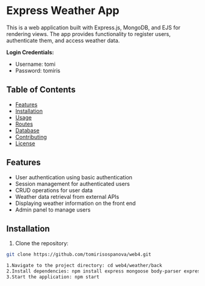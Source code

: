 # Express Weather App

This is a web application built with Express.js, MongoDB, and EJS for rendering views. The app provides functionality to register users, authenticate them, and access weather data.

**Login Credentials:**
- Username: tomi
- Password: tomiris

## Table of Contents

- [Features](#features)
- [Installation](#installation)
- [Usage](#usage)
- [Routes](#routes)
- [Database](#database)
- [Contributing](#contributing)
- [License](#license)

## Features

- User authentication using basic authentication
- Session management for authenticated users
- CRUD operations for user data
- Weather data retrieval from external APIs
- Displaying weather information on the front end
- Admin panel to manage users

## Installation

1. Clone the repository:

```bash
git clone https://github.com/tomirisospanova/web4.git

1.Navigate to the project directory: cd web4/weather/back
2.Install dependencies: npm install express mongoose body-parser express-session express-basic-auth ejs bcryptjs
3.Start the application: npm start

